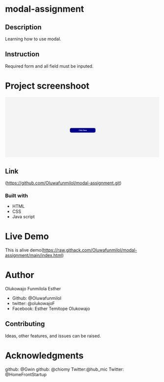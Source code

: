 # modal-assignment

## Description
Learning how to use modal.

## Instruction
Required form and all field must be inputed. 

# Project screenshoot
![This is an alt text](/assets/images/Capture.PNG "This is a sample logo")

## Link
(https://github.com/Oluwafunmilol/modal-assignment.git)

### Built with
* HTML
* CSS
* Java script

# Live Demo
This is alive demo(https://raw.githack.com/Oluwafunmilol/modal-assignment/main/index.html)

# Author
Olukowajo Funmilola Esther


* Github: @Oluwafunmilol
* twitter: @olukowajoF
* Facebook: Esther Temitope Olukowajo

## Contributing
Ideas, other features, and issues can be raised.

# Acknowledgments
github: @Gwin
github: @chiomy
Twitter:@hub_mic
Twitter: @HomeFrontStartup







